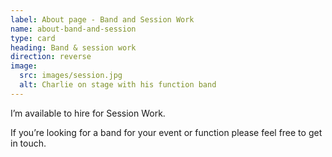 ```yaml
---
label: About page - Band and Session Work
name: about-band-and-session
type: card
heading: Band & session work
direction: reverse
image:
  src: images/session.jpg
  alt: Charlie on stage with his function band
---
```

I’m available to hire for Session Work.

If you’re looking for a band for your event or function please feel free to get in touch.
